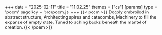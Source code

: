 +++
date = "2025-02-11"
title = "11.02.25"
themes = ["cs"]
[params]
  type = 'poem'
  pageKey = 'src/poem.js'
+++
{{< poem >}}
Deeply embroiled in abstract structure,
Architecting spires and catacombs,
Machinery to fill the expanse of empty state,
Tuned to aching backs beneath the mantel of creation.
{{< /poem >}}